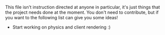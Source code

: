 This file isn't instruction directed at anyone in particular, it's just things that the project needs done at the moment. You don't need to
contribute, but if you want to the following list can give you some ideas!

- Start working on physics and client rendering :)

